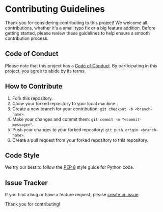 # Contributing Guidelines

Thank you for considering contributing to this project! We welcome all contributions, whether it's a small typo fix or a big feature addition. Before getting started, please review these guidelines to help ensure a smooth contribution process.

## Code of Conduct

Please note that this project has a [Code of Conduct](CODE_OF_CONDUCT.md). By participating in this project, you agree to abide by its terms.

## How to Contribute

1. Fork this repository.
2. Clone your forked repository to your local machine.
3. Create a new branch for your contribution: `git checkout -b <branch-name>`.
4. Make your changes and commit them: `git commit -m "<commit-message>"`.
5. Push your changes to your forked repository: `git push origin <branch-name>`.
6. Create a pull request from your forked repository to this repository.

## Code Style

We try our best to follow the [PEP 8](https://www.python.org/dev/peps/pep-0008/) style guide for Python code. 

## Issue Tracker

If you find a bug or have a feature request, please [create an issue](https://github.com/Dimildizio/DArc_course/issues).

Thank you for contributing!
